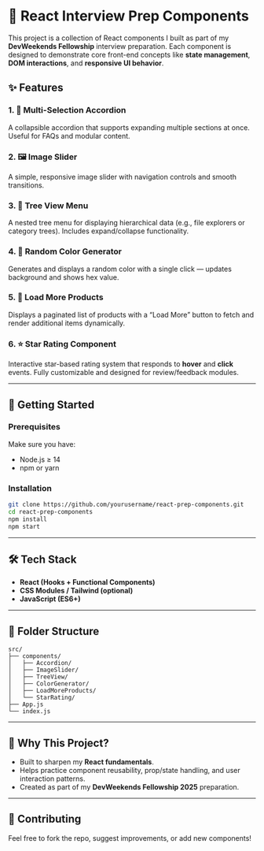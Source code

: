 
# 🌟 React Interview Prep Components

This project is a collection of React components I built as part of my **DevWeekends Fellowship** interview preparation. Each component is designed to demonstrate core front-end concepts like **state management**, **DOM interactions**, and **responsive UI behavior**.

## ✨ Features

### 1. 🔽 Multi-Selection Accordion

A collapsible accordion that supports expanding multiple sections at once. Useful for FAQs and modular content.

### 2. 🖼️ Image Slider

A simple, responsive image slider with navigation controls and smooth transitions.

### 3. 🌳 Tree View Menu

A nested tree menu for displaying hierarchical data (e.g., file explorers or category trees). Includes expand/collapse functionality.

### 4. 🎨 Random Color Generator

Generates and displays a random color with a single click — updates background and shows hex value.

### 5. 🛒 Load More Products

Displays a paginated list of products with a “Load More” button to fetch and render additional items dynamically.

### 6. ⭐ Star Rating Component

Interactive star-based rating system that responds to **hover** and **click** events. Fully customizable and designed for review/feedback modules.

---

## 🚀 Getting Started

### Prerequisites

Make sure you have:

* Node.js ≥ 14
* npm or yarn

### Installation

```bash
git clone https://github.com/yourusername/react-prep-components.git
cd react-prep-components
npm install
npm start
```

---

## 🛠️ Tech Stack

* **React (Hooks + Functional Components)**
* **CSS Modules / Tailwind (optional)**
* **JavaScript (ES6+)**

---

## 📂 Folder Structure

```
src/
├── components/
│   ├── Accordion/
│   ├── ImageSlider/
│   ├── TreeView/
│   ├── ColorGenerator/
│   ├── LoadMoreProducts/
│   └── StarRating/
├── App.js
└── index.js
```

---

## 📌 Why This Project?

* Built to sharpen my **React fundamentals**.
* Helps practice component reusability, prop/state handling, and user interaction patterns.
* Created as part of my **DevWeekends Fellowship 2025** preparation.

---

## 🙌 Contributing

Feel free to fork the repo, suggest improvements, or add new components!
